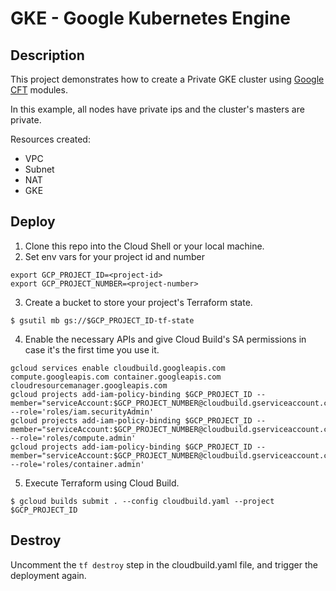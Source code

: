 # GKE - Google Kubernetes Engine

## Description

This project demonstrates how to create a Private GKE cluster using [Google CFT](https://github.com/GoogleCloudPlatform/cloud-foundation-toolkit/blob/master/docs/terraform.md) modules.

In this example, all nodes have private ips and the cluster's masters are private.

Resources created:
- VPC
- Subnet
- NAT
- GKE

## Deploy

1. Clone this repo into the Cloud Shell or your local machine.
2. Set env vars for your project id and number
```
export GCP_PROJECT_ID=<project-id>
export GCP_PROJECT_NUMBER=<project-number>
```

3. Create a bucket to store your project's Terraform state. 
```
$ gsutil mb gs://$GCP_PROJECT_ID-tf-state
```

4. Enable the necessary APIs and give Cloud Build's SA permissions in case it's the first time you use it.
```
gcloud services enable cloudbuild.googleapis.com compute.googleapis.com container.googleapis.com cloudresourcemanager.googleapis.com
gcloud projects add-iam-policy-binding $GCP_PROJECT_ID --member="serviceAccount:$GCP_PROJECT_NUMBER@cloudbuild.gserviceaccount.com" --role='roles/iam.securityAdmin'
gcloud projects add-iam-policy-binding $GCP_PROJECT_ID --member="serviceAccount:$GCP_PROJECT_NUMBER@cloudbuild.gserviceaccount.com" --role='roles/compute.admin'
gcloud projects add-iam-policy-binding $GCP_PROJECT_ID --member="serviceAccount:$GCP_PROJECT_NUMBER@cloudbuild.gserviceaccount.com" --role='roles/container.admin'
```

5. Execute Terraform using Cloud Build.
```
$ gcloud builds submit . --config cloudbuild.yaml --project $GCP_PROJECT_ID
```

## Destroy
Uncomment the `tf destroy` step in the cloudbuild.yaml file, and trigger the deployment again.
